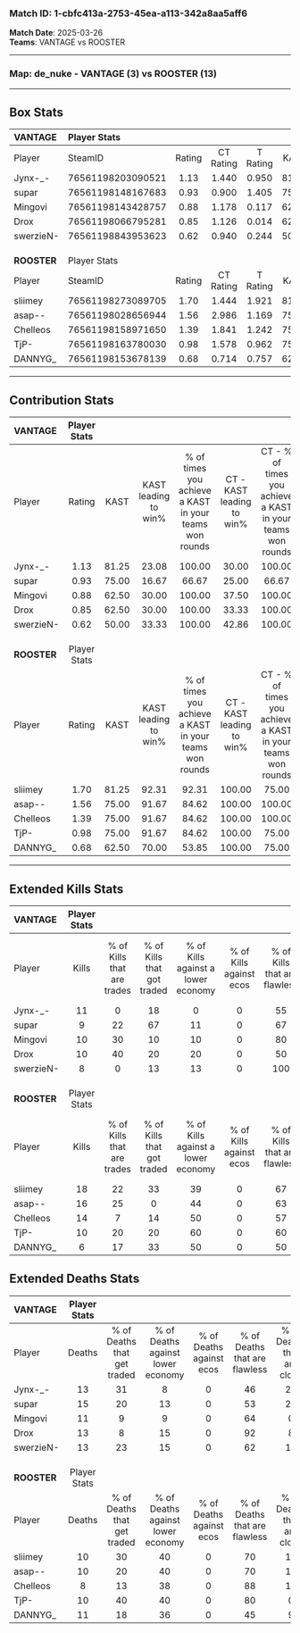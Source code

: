 ### Match ID: 1-cbfc413a-2753-45ea-a113-342a8aa5aff6  
**Match Date**: 2025-03-26  
**Teams**: VANTAGE vs ROOSTER  

---  

### **Map**: de_nuke - VANTAGE (3) vs ROOSTER (13)  
---  

## Box Stats  

| **VANTAGE** | Player Stats      |        |           |          |       |       |       |         |        |      |     |
| :- | :- | :-: | :-: | :-: | :-: | :-: | :-: | :-: | :-: | :-: | :-: |
| Player      | SteamID           | Rating | CT Rating | T Rating | KAST  |  ADR  | Kills | Assists | Deaths | K/D  | HS% |
| Jynx-_-     | 76561198203090521 |  1.13  |   1.440   |  0.950   | 81.25 | 86.6  |  11   |    6    |   13   | 0.85 | 72  |
| supar       | 76561198148167683 |  0.93  |   0.900   |  1.405   | 75.00 | 95.3  |   9   |    4    |   15   | 0.60 | 77  |
| Mingovi     | 76561198143428757 |  0.88  |   1.178   |  0.117   | 62.50 | 50.9  |  10   |    4    |   11   | 0.91 |  0  |
| Drox        | 76561198066795281 |  0.85  |   1.126   |  0.014   | 62.50 | 65.1  |  10   |    2    |   13   | 0.77 | 60  |
| swerzieN-   | 76561198843953623 |  0.62  |   0.940   |  0.244   | 50.00 | 60.8  |   8   |    0    |   13   | 0.62 | 62  |
|             |                   |        |           |          |       |       |       |         |        |      |     |
|             |                   |        |           |          |       |       |       |         |        |      |     |
|             |                   |        |           |          |       |       |       |         |        |      |     |
| **ROOSTER** | Player Stats      |        |           |          |       |       |       |         |        |      |     |
| Player      | SteamID           | Rating | CT Rating | T Rating | KAST  |  ADR  | Kills | Assists | Deaths | K/D  | HS% |
| sliimey     | 76561198273089705 |  1.70  |   1.444   |  1.921   | 81.25 | 116.8 |  18   |    5    |   10   | 1.80 | 72  |
| asap--      | 76561198028656944 |  1.56  |   2.986   |  1.169   | 75.00 | 120.4 |  16   |    5    |   10   | 1.60 | 43  |
| Chelleos    | 76561198158971650 |  1.39  |   1.841   |  1.242   | 75.00 | 87.4  |  14   |    2    |   8    | 1.75 | 64  |
| TjP-        | 76561198163780030 |  0.98  |   1.578   |  0.962   | 75.00 | 46.5  |  10   |    2    |   10   | 1.00 | 50  |
| DANNYG_     | 76561198153678139 |  0.68  |   0.714   |  0.757   | 62.50 | 54.1  |   6   |    5    |   11   | 0.55 | 83  |
---  

## Contribution Stats  

| **VANTAGE** | Player Stats |       |                      |                                                        |                           |                                                             |                          |                                                            |
| :- | :-: | :-: | :-: | :-: | :-: | :-: | :-: | :-: |
| Player      |    Rating    | KAST  | KAST leading to win% | % of times you achieve a KAST in your teams won rounds | CT - KAST leading to win% | CT - % of times you achieve a KAST in your teams won rounds | T - KAST leading to win% | T - % of times you achieve a KAST in your teams won rounds |
| Jynx-_-     |     1.13     | 81.25 |        23.08         |                         100.00                         |           30.00           |                           100.00                            |           0.00           |                            0.00                            |
| supar       |     0.93     | 75.00 |        16.67         |                         66.67                          |           25.00           |                            66.67                            |           0.00           |                            0.00                            |
| Mingovi     |     0.88     | 62.50 |        30.00         |                         100.00                         |           37.50           |                           100.00                            |           0.00           |                            0.00                            |
| Drox        |     0.85     | 62.50 |        30.00         |                         100.00                         |           33.33           |                           100.00                            |           0.00           |                            0.00                            |
| swerzieN-   |     0.62     | 50.00 |        33.33         |                         100.00                         |           42.86           |                           100.00                            |           0.00           |                            0.00                            |
|             |              |       |                      |                                                        |                           |                                                             |                          |                                                            |
|             |              |       |                      |                                                        |                           |                                                             |                          |                                                            |
|             |              |       |                      |                                                        |                           |                                                             |                          |                                                            |
| **ROOSTER** | Player Stats |       |                      |                                                        |                           |                                                             |                          |                                                            |
| Player      |    Rating    | KAST  | KAST leading to win% | % of times you achieve a KAST in your teams won rounds | CT - KAST leading to win% | CT - % of times you achieve a KAST in your teams won rounds | T - KAST leading to win% | T - % of times you achieve a KAST in your teams won rounds |
| sliimey     |     1.70     | 81.25 |        92.31         |                         92.31                          |          100.00           |                            75.00                            |          90.00           |                           100.00                           |
| asap--      |     1.56     | 75.00 |        91.67         |                         84.62                          |          100.00           |                           100.00                            |          87.50           |                           77.78                            |
| Chelleos    |     1.39     | 75.00 |        91.67         |                         84.62                          |          100.00           |                           100.00                            |          87.50           |                           77.78                            |
| TjP-        |     0.98     | 75.00 |        91.67         |                         84.62                          |          100.00           |                            75.00                            |          88.89           |                           88.89                            |
| DANNYG_     |     0.68     | 62.50 |        70.00         |                         53.85                          |          100.00           |                            75.00                            |          57.14           |                           44.44                            |
---  

## Extended Kills Stats  

| **VANTAGE** | Player Stats |                            |                            |                                    |                         |                              |                                 |                                       |                    |           |
| :- | :-: | :-: | :-: | :-: | :-: | :-: | :-: | :-: | :-: | :-: |
| Player      |    Kills     | % of Kills that are trades | % of Kills that got traded | % of Kills against a lower economy | % of Kills against ecos | % of Kills that are flawless | % of Kills that are close duels | % of Kills that are assisted by flash | Pistol Round Kills | AWP Kills |
| Jynx-_-     |      11      |             0              |             18             |                 0                  |            0            |              55              |                9                |                   9                   |         1          |     0     |
| supar       |      9       |             22             |             67             |                 11                 |            0            |              67              |                0                |                   0                   |         2          |     0     |
| Mingovi     |      10      |             30             |             10             |                 10                 |            0            |              80              |                0                |                   0                   |         0          |     5     |
| Drox        |      10      |             40             |             20             |                 20                 |            0            |              50              |               30                |                   0                   |         2          |     1     |
| swerzieN-   |      8       |             0              |             13             |                 13                 |            0            |             100              |                0                |                  13                   |         2          |     0     |
|             |              |                            |                            |                                    |                         |                              |                                 |                                       |                    |           |
|             |              |                            |                            |                                    |                         |                              |                                 |                                       |                    |           |
|             |              |                            |                            |                                    |                         |                              |                                 |                                       |                    |           |
| **ROOSTER** | Player Stats |                            |                            |                                    |                         |                              |                                 |                                       |                    |           |
| Player      |    Kills     | % of Kills that are trades | % of Kills that got traded | % of Kills against a lower economy | % of Kills against ecos | % of Kills that are flawless | % of Kills that are close duels | % of Kills that are assisted by flash | Pistol Round Kills | AWP Kills |
| sliimey     |      18      |             22             |             33             |                 39                 |            0            |              67              |               17                |                   0                   |         2          |     0     |
| asap--      |      16      |             25             |             0              |                 44                 |            0            |              63              |               13                |                   6                   |         3          |     0     |
| Chelleos    |      14      |             7              |             14             |                 50                 |            0            |              57              |               14                |                   0                   |         0          |     2     |
| TjP-        |      10      |             20             |             20             |                 60                 |            0            |              60              |               20                |                   0                   |         0          |     0     |
| DANNYG_     |      6       |             17             |             33             |                 50                 |            0            |              50              |                0                |                   0                   |         1          |     0     |
## Extended Deaths Stats  

| **VANTAGE** | Player Stats |                             |                                   |                          |                               |                            |                           |               |
| :- | :-: | :-: | :-: | :-: | :-: | :-: | :-: | :-: |
| Player      |    Deaths    | % of Deaths that get traded | % of Deaths against lower economy | % of Deaths against ecos | % of Deaths that are flawless | % of Deaths that are close | % of Deaths while blinded | Deaths to AWP |
| Jynx-_-     |      13      |             31              |                 8                 |            0             |              46               |             23             |             0             |       1       |
| supar       |      15      |             20              |                13                 |            0             |              53               |             20             |             7             |       0       |
| Mingovi     |      11      |              9              |                 9                 |            0             |              64               |             0              |             0             |       1       |
| Drox        |      13      |              8              |                15                 |            0             |              92               |             8              |             0             |       0       |
| swerzieN-   |      13      |             23              |                15                 |            0             |              62               |             15             |             0             |       0       |
|             |              |                             |                                   |                          |                               |                            |                           |               |
|             |              |                             |                                   |                          |                               |                            |                           |               |
|             |              |                             |                                   |                          |                               |                            |                           |               |
| **ROOSTER** | Player Stats |                             |                                   |                          |                               |                            |                           |               |
| Player      |    Deaths    | % of Deaths that get traded | % of Deaths against lower economy | % of Deaths against ecos | % of Deaths that are flawless | % of Deaths that are close | % of Deaths while blinded | Deaths to AWP |
| sliimey     |      10      |             30              |                40                 |            0             |              70               |             10             |            10             |       0       |
| asap--      |      10      |             20              |                40                 |            0             |              70               |             10             |             0             |       2       |
| Chelleos    |      8       |             13              |                38                 |            0             |              88               |             13             |             0             |       2       |
| TjP-        |      10      |             40              |                40                 |            0             |              80               |             0              |            10             |       1       |
| DANNYG_     |      11      |             18              |                36                 |            0             |              45               |             9              |             0             |       1       |
